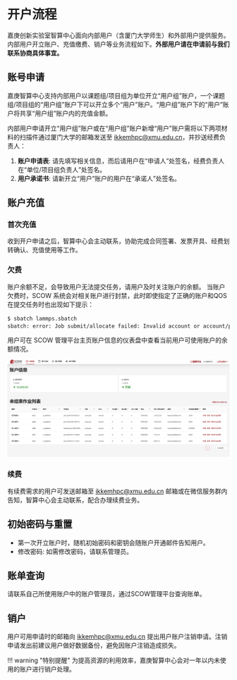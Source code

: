 # 开户流程

嘉庚创新实验室智算中心面向内部用户（含厦门大学师生）和外部用户提供服务。
内部用户开立账户、充值缴费、销户等业务流程如下。**外部用户请在申请前与我们联系协商具体事宜。**

## 账号申请

嘉庚智算中心支持内部用户以课题组/项目组为单位开立“用户组”账户，一个课题组/项目组的“用户组”账户下可以开立多个“用户”账户。“用户组”账户下的“用户”账户将共享“用户组”账户内的充值金额。

内部用户申请开立“用户组”账户或在“用户组”账户新增“用户”账户需将以下两项材料的扫描件通过厦门大学的邮箱发送至 [ikkemhpc@xmu.edu.cn](mailto:ikkemhpc@xmu.edu.cn)，并抄送经费负责人：

1. **账户申请表**: 请先填写相关信息，而后请用户在“申请人”处签名，经费负责人在“单位/项目组负责人”处签名。
2. **用户承诺书**: 请新开立“用户”账户的用户在“承诺人”处签名。

## 账户充值

### 首次充值

收到开户申请之后，智算中心会主动联系，协助完成合同签署、发票开具、经费划转确认、充值使用等工作。

### 欠费

账户余额不足，会导致用户无法提交任务，请用户及时关注账户的余额。
当账户欠费时，SCOW 系统会对相关账户进行封禁，此时即使指定了正确的账户和QOS在提交任务时也出现如下提示：

```bash
$ sbatch lammps.sbatch
sbatch: error: Job submit/allocate failed: Invalid account or account/partition combination specified
```

用户可在 SCOW 管理平台主页账户信息的仪表盘中查看当前用户可使用账户的余额情况。

![余额情况](../_images/scow/image17.png)

### 续费

有续费需求的用户可发送邮箱至 [ikkemhpc@xmu.edu.cn](mailto:ikkemhpc@xmu.edu.cn) 邮箱或在微信服务群内告知，智算中心会主动联系，配合办理续费业务。

## 初始密码与重置

- 第一次开立账户时，随机初始密码和密钥会随账户开通邮件告知用户。
- 修改密码: 如需修改密码，请联系管理员。

## 账单查询

请联系自己所使用账户中的账户管理员，通过SCOW管理平台查询账单。

## 销户

用户可用申请时的邮箱向 [ikkemhpc@xmu.edu.cn](mailto:ikkemhpc@xmu.edu.cn) 提出用户账户注销申请。注销申请发出前建议用户做好数据备份，避免因账户注销造成损失。

!!! warning "特别提醒"
    为提高资源的利用效率，嘉庚智算中心会对一年以内未使用的账户进行销户处理。
